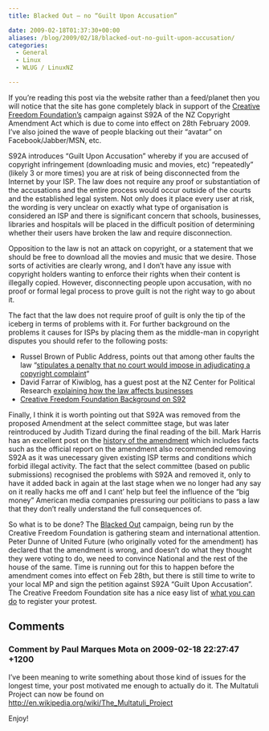 ```yaml
---
title: Blacked Out – no “Guilt Upon Accusation”

date: 2009-02-18T01:37:30+00:00
aliases: /blog/2009/02/18/blacked-out-no-guilt-upon-accusation/
categories:
  - General
  - Linux
  - WLUG / LinuxNZ

---
```

If you&#8217;re reading this post via the website rather than a feed/planet then you will notice that the site has gone completely black in support of the [Creative Freedom Foundation&#8217;s][1] campaign against S92A of the NZ Copyright Amendment Act which is due to come into effect on 28th February 2009. I&#8217;ve also joined the wave of people blacking out their &#8220;avatar&#8221; on Facebook/Jabber/MSN, etc.

S92A introduces &#8220;Guilt Upon Accusation&#8221; whereby if you are accused of copyright infringement (downloading music and movies, etc) &#8220;repeatedly&#8221; (likely 3 or more times) you are at risk of being disconnected from the Internet by your ISP. The law does not require any proof or substantiation of the accusations and the entire process would occur outside of the courts and the established legal system. Not only does it place every user at risk, the wording is very unclear on exactly what type of organisation is considered an ISP and there is significant concern that schools, businesses, libraries and hospitals will be placed in the difficult position of determining whether their users have broken the law and require disconnection. 

Opposition to the law is not an attack on copyright, or a statement that we should be free to download all the movies and music that we desire. Those sorts of activities are clearly wrong, and I don&#8217;t have any issue with copyright holders wanting to enforce their rights when their content is illegally copied. However, disconnecting people upon accusation, with no proof or formal legal process to prove guilt is not the right way to go about it. 

The fact that the law does not require proof of guilt is only the tip of the iceberg in terms of problems with it. For further background on the problems it causes for ISPs by placing them as the middle-man in copyright disputes you should refer to the following posts:

  * Russel Brown of Public Address, points out that among other faults the law &#8220;[stipulates a penalty that no court would impose in adjudicating a copyright complaint][2]&#8220;
  * David Farrar of Kiwiblog, has a guest post at the NZ Center for Political Research [explaining how the law affects businesses][3]
  * [Creative Freedom Foundation Background on S92][4]

Finally, I think it is worth pointing out that S92A was removed from the proposed Amendment at the select committee stage, but was later reintroduced by Judith Tizard during the final reading of the bill. Mark Harris has an excellent post on the [history of the amendment][5] which includes facts such as the official report on the amendment also recommended removing S92A as it was unecessary given existing ISP terms and conditions which forbid illegal activity. The fact that the select committee (based on public submissions) recognised the problems with S92A and removed it, only to have it added back in again at the last stage when we no longer had any say on it really hacks me off and I cant&#8217; help but feel the influence of the &#8220;big money&#8221; American media companies pressuring our politicians to pass a law that they don&#8217;t really understand the full consequences of.

So what is to be done? The [Blacked Out][6] campaign, being run by the Creative Freedom Foundation is gathering steam and international attention. Peter Dunne of United Future (who originally voted for the amendment) has declared that the amendment is wrong, and doesn&#8217;t do what they thought they were voting to do, we need to convince National and the rest of the house of the same. Time is running out for this to happen before the amendment comes into effect on Feb 28th, but there is still time to write to your local MP and sign the petition against S92A &#8220;Guilt Upon Accusation&#8221;. The Creative Freedom Foundation site has a nice easy list of [what you can do][7] to register your protest.

 [1]: http://creativefreedom.org.nz/
 [2]: http://www.publicaddress.net/default,5693.sm#post5693
 [3]: http://www.nzcpr.com/guest133.htm
 [4]: http://creativefreedom.org.nz/s92.html
 [5]: http://tracs.co.nz/gripping-hand/back-on-the-oia-trail-s92a-this-time/
 [6]: http://creativefreedom.org.nz/blackout.html
 [7]: http://creativefreedom.org.nz/s92.html#whattodo

## Comments

### Comment by Paul Marques Mota on 2009-02-18 22:27:47 +1200
I&#8217;ve been meaning to write something about those kind of issues for the longest time, your post motivated me enough to actually do it. The Multatuli Project can now be found on <a href="http://en.wikipedia.org/wiki/The_Multatuli_Project" rel="nofollow ugc">http://en.wikipedia.org/wiki/The_Multatuli_Project</a>

Enjoy!